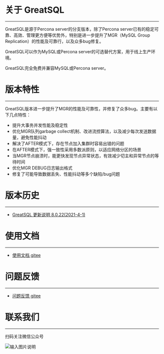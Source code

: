 # 关于 GreatSQL
--- 

GreatSQL是源于Percona server的分支版本，除了Percona server已有的稳定可靠、高效、管理更方便等优势外，特别是进一步提升了MGR（MySQL Group Replication）的性能及可靠行，以及众多bug修复。

GreatSQL可以作为MySQL或Percona server的可选替代方案，用于线上生产环境。

GreatSQL完全免费并兼容MySQL或Percona server。


# 版本特性
---
GreatSQL版本进一步提升了MGR的性能及可靠性，并修复了众多bug。主要有以下几点特性：

- 提升大事务并发性能及稳定性
- 优化MGR队列garbage collect机制、改进流控算法，以及减少每次发送数据量，避免性能抖动
- 解决了AFTER模式下，存在节点加入集群时容易出错的问题
- 在AFTER模式下，强一致性采用多数派原则，以适应网络分区的场景
- 当MGR节点崩溃时，能更快发现节点异常状态，有效减少切主和异常节点的等待时间
- 优化MGR DEBUG日志输出格式
- 修复了可能导致数据丢失、性能抖动等多个缺陷/bug问题


# 版本历史
---
- [GreatSQL 更新说明 8.0.22(2021-4-1)](https://gitee.com/GreatSQL/GreatSQL/blob/master/relnotes/changes-greatsql-8-0-22.md)



# 使用文档
---
- [使用文档 gitee](https://gitee.com/GreatSQL/GreatSQL/wikis)


# 问题反馈
---
- [问题反馈 gitee](https://gitee.com/GreatSQL/GreatSQL/issues)


# 联系我们
---
扫码关注微信公众号

![输入图片说明](https://images.gitee.com/uploads/images/2021/0322/093319_38b5ef38_8779455.jpeg "greatdb微信公众号二维码.jpg")
